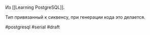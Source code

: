 Из [[Learning PostgreSQL]].

Тип привязанный к сиквенсу, при генерации кода это делается.

#postgresql #serial
#draft